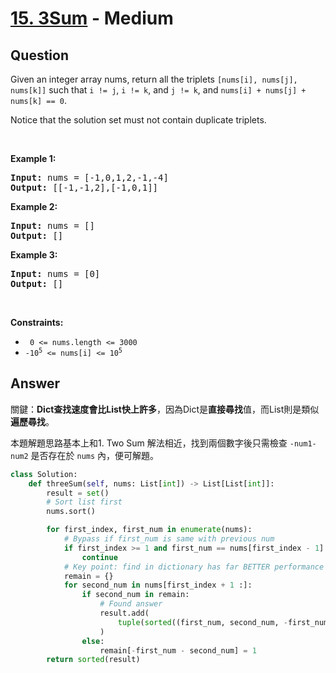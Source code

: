 # [15. 3Sum](https://leetcode.com/problems/3sum/) - Medium

## Question

Given an integer array nums, return all the triplets `` [nums[i], nums[j], nums[k]] `` such that `` i != j ``, `` i != k ``, and `` j != k ``, and `` nums[i] + nums[j] + nums[k] == 0 ``.

Notice that the solution set must not contain duplicate triplets.

&nbsp;

__Example 1:__

<pre><strong>Input:</strong> nums = [-1,0,1,2,-1,-4]
<strong>Output:</strong> [[-1,-1,2],[-1,0,1]]
</pre>

__Example 2:__

<pre><strong>Input:</strong> nums = []
<strong>Output:</strong> []
</pre>

__Example 3:__

<pre><strong>Input:</strong> nums = [0]
<strong>Output:</strong> []
</pre>

&nbsp;

__Constraints:__

* <code> 0 &lt;= nums.length &lt;= 3000 </code>
* <code>-10<sup>5</sup> &lt;= nums[i] &lt;= 10<sup>5</sup></code>

## Answer

關鍵：**Dict查找速度會比List快上許多**，因為Dict是**直接尋找**值，而List則是類似**遍歷尋找**。

本題解題思路基本上和1. Two Sum 解法相近，找到兩個數字後只需檢查 `-num1-num2` 是否存在於 `nums` 內，便可解題。

```python
class Solution:
    def threeSum(self, nums: List[int]) -> List[List[int]]:
        result = set()
        # Sort list first
        nums.sort()

        for first_index, first_num in enumerate(nums):
            # Bypass if first_num is same with previous num
            if first_index >= 1 and first_num == nums[first_index - 1]:
                continue
            # Key point: find in dictionary has far BETTER performance than list
            remain = {}
            for second_num in nums[first_index + 1 :]:
                if second_num in remain:
                    # Found answer
                    result.add(
                        tuple(sorted((first_num, second_num, -first_num - second_num)))
                    )
                else:
                    remain[-first_num - second_num] = 1
        return sorted(result)

```
